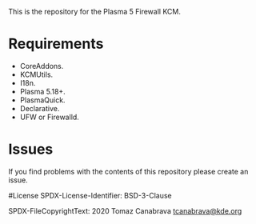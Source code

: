 This is the repository for the Plasma 5 Firewall KCM.

# Requirements
- CoreAddons.
- KCMUtils.
- I18n.
- Plasma 5.18+.
- PlasmaQuick.
- Declarative.
- UFW or Firewalld.


# Issues
If you find problems with the contents of this repository please create an issue.

#License
SPDX-License-Identifier: BSD-3-Clause

SPDX-FileCopyrightText: 2020 Tomaz Canabrava <tcanabrava@kde.org>